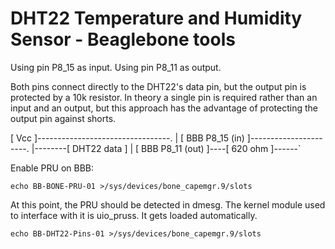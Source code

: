 DHT22 Temperature and Humidity Sensor - Beaglebone tools
========================================================

Using pin P8_15 as input.
Using pin P8_11 as output.

Both pins connect directly to the DHT22's data pin, but the output pin is protected by a 10k resistor. In theory a single pin is required rather than an input and an output, but this approach has the advantage of protecting the output pin against shorts.

[ Vcc ]---------------------------------.
                                        |
[ BBB P8_15 (in) ]----------------------.
                                        |--------[ DHT22 data ]
                                        |
[ BBB P8_11 (out) ]----[ 620 ohm ]------`

Enable PRU on BBB:
```shell
echo BB-BONE-PRU-01 >/sys/devices/bone_capemgr.9/slots
```

At this point, the PRU should be detected in dmesg. The kernel module used to interface with it is uio_pruss. It gets loaded automatically.

```shell
echo BB-DHT22-Pins-01 >/sys/devices/bone_capemgr.9/slots
```
